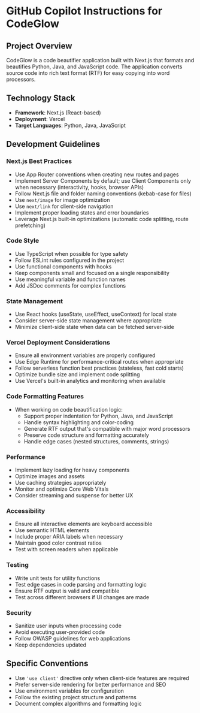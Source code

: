 # GitHub Copilot Instructions for CodeGlow

## Project Overview
CodeGlow is a code beautifier application built with Next.js that formats and beautifies Python, Java, and JavaScript code. The application converts source code into rich text format (RTF) for easy copying into word processors.

## Technology Stack
- **Framework**: Next.js (React-based)
- **Deployment**: Vercel
- **Target Languages**: Python, Java, JavaScript

## Development Guidelines

### Next.js Best Practices
- Use App Router conventions when creating new routes and pages
- Implement Server Components by default; use Client Components only when necessary (interactivity, hooks, browser APIs)
- Follow Next.js file and folder naming conventions (kebab-case for files)
- Use `next/image` for image optimization
- Use `next/link` for client-side navigation
- Implement proper loading states and error boundaries
- Leverage Next.js built-in optimizations (automatic code splitting, route prefetching)

### Code Style
- Use TypeScript when possible for type safety
- Follow ESLint rules configured in the project
- Use functional components with hooks
- Keep components small and focused on a single responsibility
- Use meaningful variable and function names
- Add JSDoc comments for complex functions

### State Management
- Use React hooks (useState, useEffect, useContext) for local state
- Consider server-side state management where appropriate
- Minimize client-side state when data can be fetched server-side

### Vercel Deployment Considerations
- Ensure all environment variables are properly configured
- Use Edge Runtime for performance-critical routes when appropriate
- Follow serverless function best practices (stateless, fast cold starts)
- Optimize bundle size and implement code splitting
- Use Vercel's built-in analytics and monitoring when available

### Code Formatting Features
- When working on code beautification logic:
  - Support proper indentation for Python, Java, and JavaScript
  - Handle syntax highlighting and color-coding
  - Generate RTF output that's compatible with major word processors
  - Preserve code structure and formatting accurately
  - Handle edge cases (nested structures, comments, strings)

### Performance
- Implement lazy loading for heavy components
- Optimize images and assets
- Use caching strategies appropriately
- Monitor and optimize Core Web Vitals
- Consider streaming and suspense for better UX

### Accessibility
- Ensure all interactive elements are keyboard accessible
- Use semantic HTML elements
- Include proper ARIA labels when necessary
- Maintain good color contrast ratios
- Test with screen readers when applicable

### Testing
- Write unit tests for utility functions
- Test edge cases in code parsing and formatting logic
- Ensure RTF output is valid and compatible
- Test across different browsers if UI changes are made

### Security
- Sanitize user inputs when processing code
- Avoid executing user-provided code
- Follow OWASP guidelines for web applications
- Keep dependencies updated

## Specific Conventions
- Use `'use client'` directive only when client-side features are required
- Prefer server-side rendering for better performance and SEO
- Use environment variables for configuration
- Follow the existing project structure and patterns
- Document complex algorithms and formatting logic
